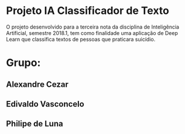 # Projeto IA Classificador de Texto
O projeto desenvolvido para a terceira nota da disciplina de Inteligência Artificial, semestre 2018.1, tem como finalidade uma aplicação de Deep Learn que classifica textos de pessoas que praticara suicídio.

# Grupo:
## Alexandre Cezar
## Edivaldo Vasconcelo
## Philipe de Luna
